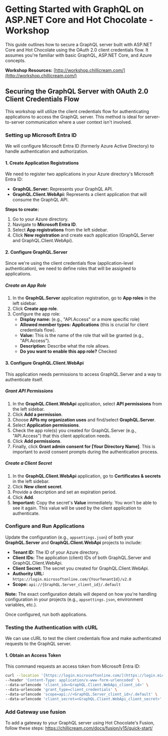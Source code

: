 # Getting Started with GraphQL on ASP.NET Core and Hot Chocolate - Workshop

This guide outlines how to secure a GraphQL server built with ASP.NET Core and Hot Chocolate using the OAuth 2.0 client credentials flow. It assumes you're familiar with basic GraphQL, ASP.NET Core, and Azure concepts.

**Workshop Resources:** [http://workshop.chillicream.com/](http://workshop.chillicream.com/)

## Securing the GraphQL Server with OAuth 2.0 Client Credentials Flow

This workshop will utilize the client credentials flow for authenticating applications to access the GraphQL server. This method is ideal for server-to-server communication where a user context isn't involved.

### Setting up Microsoft Entra ID

We will configure Microsoft Entra ID (formerly Azure Active Directory) to handle authentication and authorization.

#### 1. Create Application Registrations

We need to register two applications in your Azure directory's Microsoft Entra ID:

*   **GraphQL.Server:** Represents your GraphQL API.
*   **GraphQL.Client.WebApi:** Represents a client application that will consume the GraphQL API.

**Steps to create:**

1.  Go to your Azure directory.
2.  Navigate to **Microsoft Entra ID**.
3.  Select **App registrations** from the left sidebar.
4.  Click **New registration** and create each application (GraphQL.Server and GraphQL.Client.WebApi).

#### 2. Configure GraphQL.Server

Since we're using the client credentials flow (application-level authentication), we need to define roles that will be assigned to applications.

##### Create an App Role

1.  In the **GraphQL.Server** application registration, go to **App roles** in the left sidebar.
2.  Click **Create app role**.
3.  Configure the app role:
    *   **Display name:** (e.g., "API.Access" or a more specific role)
    *   **Allowed member types:** **Applications** (this is crucial for client credentials flow).
    *   **Value:** This is the name of the role that will be granted (e.g., "API.Access").
    *   **Description:** Describe what the role allows.
    *   **Do you want to enable this app role?** Checked

#### 3. Configure GraphQL.Client.WebApi

This application needs permissions to access GraphQL.Server and a way to authenticate itself.

##### Grant API Permissions

1.  In the **GraphQL.Client.WebApi** application, select **API permissions** from the left sidebar.
2.  Click **Add a permission**.
3.  Choose **APIs my organization uses** and find/select **GraphQL.Server**.
4.  Select **Application permissions**.
5.  Check the app role(s) you created for GraphQL.Server (e.g., "API.Access") that this client application needs.
6.  Click **Add permissions**.
7.  Finally, click **Grant admin consent for \[Your Directory Name]**. This is important to avoid consent prompts during the authentication process.

##### Create a Client Secret

1.  In the **GraphQL.Client.WebApi** application, go to **Certificates & secrets** in the left sidebar.
2.  Click **New client secret**.
3.  Provide a description and set an expiration period.
4.  Click **Add**.
5.  **Important:** Copy the secret's **Value** immediately. You won't be able to see it again. This value will be used by the client application to authenticate.

### Configure and Run Applications

Update the configuration (e.g., `appsettings.json`) of both your **GraphQL.Server** and **GraphQL.Client.WebApi** projects to include:

*   **Tenant ID:** The ID of your Azure directory.
*   **Client IDs:** The application (client) IDs of both GraphQL.Server and GraphQL.Client.WebApi.
*   **Client Secret:** The secret you created for GraphQL.Client.WebApi.
*   **Authority URL:**  `https://login.microsoftonline.com/{YourTenantId}/v2.0`
*   **Scope:** `api://{GraphQL.Server_client_id}/.default`

**Note:** The exact configuration details will depend on how you're handling configuration in your projects (e.g., `appsettings.json`, environment variables, etc.).

Once configured, run both applications.

### Testing the Authentication with cURL

We can use cURL to test the client credentials flow and make authenticated requests to the GraphQL server.

#### 1. Obtain an Access Token

This command requests an access token from Microsoft Entra ID:

```bash
curl --location '[https://login.microsoftonline.com/](https://login.microsoftonline.com/)<tenant_id>/oauth2/v2.0/token' \
--header 'Content-Type: application/x-www-form-urlencoded' \
--data-urlencode 'client_id=<GraphQL.Client.WebApi_client_id>' \
--data-urlencode 'grant_type=client_credentials' \
--data-urlencode 'scope=api://<GraphQL.Server_client_id>/.default' \
--data-urlencode 'client_secret=<GraphQL.Client.WebApi_client_secret>'
```

### Add Gateway use fusion
To add a gateway to your GraphQL server using Hot Chocolate's Fusion, follow these steps:
https://chillicream.com/docs/fusion/v15/quick-start/